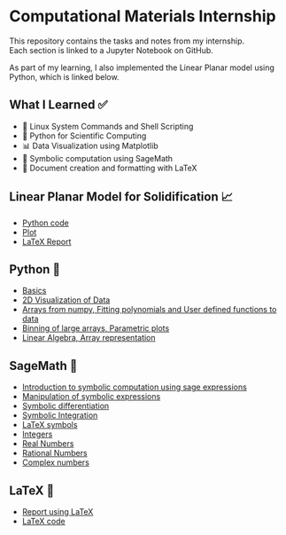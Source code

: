 # Computational Materials Internship
This repository contains the tasks and notes from my internship.  
Each section is linked to a Jupyter Notebook on GitHub.

As part of my learning, I also implemented the Linear Planar model using Python, which is linked below.

## What I Learned ✅

- 📂 Linux System Commands and Shell Scripting
- 🐍 Python for Scientific Computing
- 📊 Data Visualization using Matplotlib
- 📐 Symbolic computation using SageMath
- 📄 Document creation and formatting with LaTeX

## Linear Planar Model for Solidification 📈
 - [Python code](https://github.com/Hasitha1405/computational-materials-internship/blob/main/LINEAR%20PLANAR%20MODEL/code.ipynb)
 - [Plot](https://github.com/Hasitha1405/computational-materials-internship/blob/main/LINEAR%20PLANAR%20MODEL/Plot.png)
 - [LaTeX Report](https://github.com/Hasitha1405/computational-materials-internship/tree/main/LaTeX)

## Python 🐍
 - [Basics](https://github.com/Hasitha1405/computational-materials-internship/blob/main/Python/1.Basics.ipynb)
 - [2D Visualization of Data](https://github.com/Hasitha1405/computational-materials-internship/blob/main/Python/2.2D%20visualization%20of%20data.ipynb)
 - [Arrays from numpy, Fitting polynomials and User defined functions to data](https://github.com/Hasitha1405/computational-materials-internship/blob/main/Python/3.Arrays%20from%20numpy%2C%20fitting%20polynomials%20and%20user%20defined%20functions%20to%20data.ipynb)
 - [Binning of large arrays, Parametric plots](https://github.com/Hasitha1405/computational-materials-internship/blob/main/Python/4.Binning%20of%20large%20arrays%2C%20Parametric%20plots.ipynb)
 - [Linear Algebra, Array representation](https://github.com/Hasitha1405/computational-materials-internship/blob/main/Python/5.Linear%20Algebra%2C%20Array%20representation.ipynb)

## SageMath 📐
 - [Introduction to symbolic computation using sage expressions](https://github.com/Hasitha1405/computational-materials-internship/blob/main/SageMath/1.Introduction%20to%20symbolic%20computation%20using%20sage%20expressions.ipynb)
 - [Manipulation of symbolic expressions](https://github.com/Hasitha1405/computational-materials-internship/blob/main/SageMath/2.Manipulation%20of%20symbolic%20expressions.ipynb)
 - [Symbolic differentiation](https://github.com/Hasitha1405/computational-materials-internship/blob/main/SageMath/3.Symbolic%20differentiation.ipynb)
 - [Symbolic Integration](https://github.com/Hasitha1405/computational-materials-internship/blob/main/SageMath/4.Symbolic%20Integration.ipynb)
 - [LaTeX symbols](https://github.com/Hasitha1405/computational-materials-internship/blob/main/SageMath/5.LaTeX%20symbols.ipynb)
 - [Integers](https://github.com/Hasitha1405/computational-materials-internship/blob/main/SageMath/6.Integers.ipynb)
 - [Real Numbers](https://github.com/Hasitha1405/computational-materials-internship/blob/main/SageMath/7.Real%20Numbers.ipynb)
 - [Rational Numbers](https://github.com/Hasitha1405/computational-materials-internship/blob/main/SageMath/8.Rational%20Numbers.ipynb)
 - [Complex numbers](https://github.com/Hasitha1405/computational-materials-internship/blob/main/SageMath/9.Complex%20numbers.ipynb)

 ## LaTeX 📄
 - [Report using LaTeX](https://github.com/Hasitha1405/computational-materials-internship/blob/main/LaTeX/Internship%20Report%20using%20LaTeX.pdf)
 - [LaTeX code](https://github.com/Hasitha1405/computational-materials-internship/blob/main/LaTeX/latex%20code.tex)
